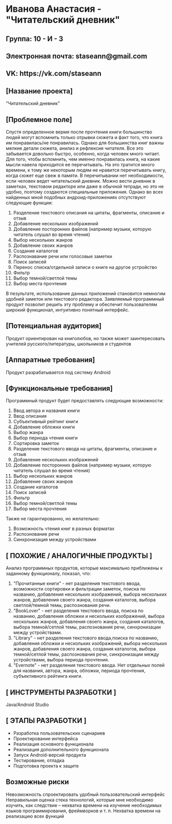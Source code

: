 <h1>Иванова Анастасия - "Читательский дневник"</h1>
<h2>Группа: 10 - И - 3</h2>
<h2>Электронная почта: staseann@gmail.com</h2>
<h2>VK: https://vk.com/staseann</h2>
<h2>[Название проекта]</h2>
<p>"Читательский дневник"</p>
<h2>[Проблемное поле]</h2>
<p>Спустя определенное вермя после прочтения книги большинство людей могут вспомнить только отрывки сюжета и факт того, что книга им понравилась/не понравилась. Однако для большинства книг важны мелкие детали сюжета, анилиз и рефлексия читателя. Все это забывается довольно быстро, особенно, когда человек много читает. Для того, чтобы вспомнить, чем именно понравилась книга, на какие мысли навела приходится ее перечитывать. На это тратится много времени, к тому же некоторым людям не нравится перечитывать книгу, когда сюжет еще свеж в памяти. В перечитывании нет необходимости, если человек ведет читательский дневник. Можно вести дневник в заметках, текстовом редакторе или даже в обычной тетради, но это не удобно, поэтому создаются специальные приложения. Однако во всех найденных мной подобных андроид-приложениях отсутствуют следующие функции:
<ol>
<li>Разделение текстового описания на цитаты, фрагменты, описание и отзыв</li>
<li>Добавление нескольких изображений</li>
<li>Добавление посторонних файлов (например музыки, которую читатель слушал во время чтения)</li>
<li>Выбор нескольких жанров</li>
<li>Добавление своих жанров</li>
<li>Создание каталогов</li>
<li>Распознавание речи или голосовые заметки
<li>Поиск записей</li>
<li>Перенос списка/отдельной записи о книге на другое устройство</li>
<li>Фильтр</li>
<li>Выбор темной/светлой темы</li>
<li>Выбор места прочтения</li>
  </ol>
В пезультате, использование данных приложений становится немногим удобней заметок или текстового редактора.
 Заявляемый программный продукт позволит решить эту проблему и обеспечит пользователям широкий функционал, интуитивно понятный интерфейс.
</p>
<h2>[Потенциальная аудитория]</h2>
<p>Продукт ориентирован на книголюбов, но также может заинтересовать учителей русского/литературы, школьников и студентов</p>
<h2>[Аппаратные требования]</h2>
<p>Продукт разрабатывается под систему Android</p>
<h2>[Функциональные требования]</h2>
<p>Программный продукт будет предоставлять следующие возможности:</p>
<p>
  <ol>
<li>Ввод автора и названия книги</li>
<li>Ввод описания</li>
<li>Субъективный рейтинг книги</li>
<li>Добавление обложки книги</li>
<li>Выбор жанра</li>
<li>Выбор периода чтения книги</li>
<li>Сортировка заметок</li>
<li>Разделение текстового ввода на цитаты, фрагменты, описание и отзыв</li>
<li>Добавление нескольких изображений</li>
<li>Добавление посторонних файлов (например музыки, которую читатель слушал во время чтения)</li>
<li>Выбор нескольких жанров</li>
<li>Добавление своих жанров</li>
<li>Создание каталогов</li>
<li>Поиск записей</li>
<li>Фильтр</li>
<li>Выбор темной/светлой темы</li>
<li>Выбор места прочтения</li>
</ol>
Также не гарантированно, но желательно:
<ol>
  <li>Возможность чтения книг в разных форматах</li>
  <li>Распознование речи</li>
  <li>Синхронизация между устройствами</li>
  </ol>
</p>
<h2>[ ПОХОЖИЕ / АНАЛОГИЧНЫЕ ПРОДУКТЫ ]</h2>
<p>Анализ программных продуктов, которые максимально приближены к заданному функционалу, показал, что:
<ol>
  <li>"Прочитанные книги" - нет разделения текстового ввода, возможности сортировки и фильтрации заметок, поиска по названию, добавления нескольких изображений, выбора нескольких жанров, добавления своего жанра, создания каталогов, выбора светлой/темной темы, распознования речи.</li>
  <li>"BookLover" - нет разделения текстового ввода, поиска по названию, добавления обложки и нескольких изображений, выбора нескольких жанров, добавления своего жанра, создания каталогов, выбора темной/сетлой темы, распознования речи, синхронизации между устройствами.</li>
  <li>"Library" - нет разделения текстового ввода,поиска по названию, добавления обложки и нескольких изображений, выбора нескольких жанров, добавления своего жанра, создания каталогов, выбора темной/сетлой темы, распознования речи, синхронизации между устройствами, выбора периода прочтения.</li>
  <li>"Evernote" - нет разделения текстового ввода. Нет отдельных полей для названия, автора, жанра, обложки, периода прочтения, субъективного рейтинга книги.</li>
</ol>

</p> 
<h2>[ ИНСТРУМЕНТЫ РАЗРАБОТКИ ]</h2>
<p>Java/Android Studio</p>
<h2>[ ЭТАПЫ РАЗРАБОТКИ ]</h2>
<p>
  <ul>
<li>Разработка пользовательских сценариев</li>
<li>Проектирование интерфейса</li>
<li>Реализация основного функционала</li>
<li>Реализация дополнительного функционала</li>
<li>Запуск Android-версий продукта</li>
<li>Тестирование, отладка</li>
 <li>Подготовка проекта к защите</li>
  </ul>
</p>
<h2>Возможные риски</h2>
<p>
Невозможность спроектировать удобный пользовательский интерфейс
Неправильная оценка стека технологий, которые мне необходимо изучить, как следствие – нехватка времени на изучение необходимых языков программирования, фреймворков и т. п.
Нехватка времени на реализацию всех функций
</p>

